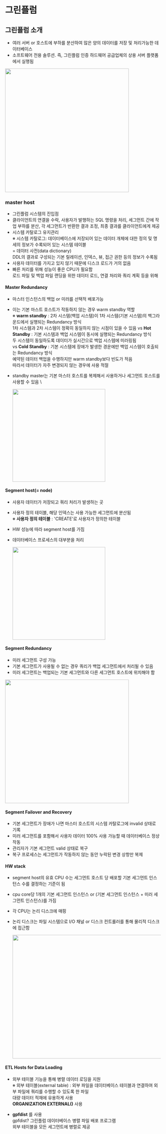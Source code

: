 # 그린플럼
## 그린플럼 소개
- 여러 서버 or 호스트에 부하를 분산하여 많은 양의 데이터를 저장 및 처리가능한 데이터베이스  
- 소프트웨어 전용 솔루션. 즉, 그린플럼 인증 하드웨어 공급업체의 상용 서버 플랫폼에서 실행됨  
  
<img src="https://user-images.githubusercontent.com/89211245/156292778-cb57ec79-cf56-4973-af45-c73c02647e22.jpg" width="400" height="400">
  
### master host  
- 그린플럼 시스템의 진입점
- 클라이언트의 연결을 수락, 사용자가 발행하는 SQL 명령을 처리, 세그먼트 간에 작업 부하를 분산, 각 세그먼트가 반환한 결과 조정, 최종 결과를 클라이언트에게 제공   
- 시스템 카탈로그 유지관리  
    ※ 시스템 카탈로그: 데이터베이스에 저장되어 있는 데이터 개체에 대한 정의 및 명세의 정보가 수록되어 있는 시스템 테이블  
        = 데이터 사전(data dictionary)  
        DDL의 결과로 구성되는 기본 릴레이션, 인덱스, 뷰, 접근 권한 등의 정보가 수록됨  
- 사용자 데이터를 가지고 있지 않기 때문에 디스크 로드가 거의 없음  
- 빠른 처리를 위해 성능이 좋은 CPU가 필요함  
  로드 파일 및 백업 파일 랜딩을 위한 데이터 로드, 연결 처리와 쿼리 계획 등을 위해  
    
  
  
#### Master Redundancy
- 마스터 인스턴스의 백업 or 미러를 선택적 배포가능  
- 이는 기본 마스트 호스트가 작동하지 않는 경우  warm standby 역할  
    ※  __warm standby__ : 2차 시스템(백업 시스템)이 1차 시스템(기본 시스템)의 백그라운드에서 실행되는 Redundancy 방식  
        1차 시스템과 2차 시스템이 정확히 동일하지 않는 시점이 있을 수 있음
    vs __Hot Standby__ : 기본 시스템과 백업 시스템이 동시에 실행되는 Redundancy 방식  
        두 시스템이 동일하도록 데이터가 실시간으로 백업 시스템에 미러링됨  
    vs __Cold Standby__ : 기본 시스템에 장애가 발생한 경운에만 백업 시스템이 호출되는 Redundancy 방식   
        예약된 데이터 백업을 수행하지만 warm standby보다 빈도가 적음  
        따라서 데이터가 자주 변경되지 않는 경우에 사용 적절  
- standby master는 기본 마스터 호스트를 복제해서 사용하거나 세그먼트 호스트를 사용할 수 있음  \
  
  <img src="https://user-images.githubusercontent.com/89211245/156292980-1346e124-c84c-46ff-88fe-fe1a962f2c1a.jpg" width="300" height="300">  
    
#### Segment host(= node)
- 사용자 데이터가 저장되고 쿼리 처리가 발생하는 곳  
- 사용자 정의 테이블, 해당 인덱스는 사용 가능한 세그먼트에 분산됨   
    ※ __사용자 정의 테이블__ : 'CREATE'로 사용자가 정의한 테이블  
- HW 성능에 따라 segment host를 가짐
- 데이터베이스 프로세스의 대부분을 처리
  
  <img src="https://user-images.githubusercontent.com/89211245/156296085-ccbedd18-0d98-49f2-a049-5e94690f685c.jpg" width="300" height="300">    
    
    
#### Segment Redundancy  
- 미러 세그먼트 구성 가능  
- 기본 세그먼트가 사용될 수 없는 경우 쿼리가 백업 세그먼트에서 처리될 수 있음  
- 미러 세그먼트는 백업되는 기본 세그먼트와 다른 세그먼트 호스트에 위치해야 함  
  
 <img src="https://user-images.githubusercontent.com/89211245/156298141-d5b0b94b-a371-4765-8ff8-b32d1320c6f8.jpg" width="400" height="400">  
   
   
#### Segment Failover and Recovery  
- 기본 세그먼트가 장애가 나면 마스터 호스트의 시스템 카탈로그에 invalid 상태로 기록    
- 미러 세그먼트를 포함해서 사용자 데이터 100% 사용 가능할 때 데이터베이스 정상 작동    
- 관리자가 기본 세그먼트 valid 상태로 복구      
- 복구 프로세스는 세그먼트가 작동하지 않는 동안 누락된 변경 상항만 복제    
  
#### HW stack
- segment host의 유효 CPU 수는 세그먼트 호스트 당 배포할 기본 세그먼트 인스턴스 수를 결정하는 기준이 됨  
- cpu core당 1개의 기본 세그먼트 인스턴스 or (기본 세그먼트 인스턴스 + 미러 세그먼트 인스턴스)를 가짐   
- 각 CPU는 논리 디스크에 매핑  
- 논리 디스크는 파일 시스템으로 I/O 채널 or 디스크 컨트롤러를 통해 물리적 디스크에 접근함  
  
   <img src="https://user-images.githubusercontent.com/89211245/156303881-ad351876-d07a-4ec7-a454-c619265c56f1.jpg" width="500" height="400">    
     
     
#### ETL Hosts for Data Loading 
- 외부 테이블 기능을 통해 병렬 데이터 로딩을 지원  
    ※ 외부 테이블(external table) : 외부 파일을 데이터베이스 테이블과 연결하여 외부 파일에 쿼리를 수행할 수 있도록 한 파일  
    대량 데이터 적재에 유용하게 사용  
    __ORGANIZATION EXTERNAL()__  사용  
    
- __gpfdist__ 를 사용  
    gpfdist? 그린플럼 데이터베이스 병렬 파일 배포 프로그램  
    외부 테이블을 모든 세그먼트에 병렬로 제공  
